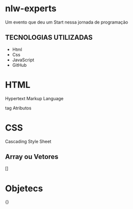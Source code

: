 # nlw-experts
Um evento que deu um Start nessa jornada de programação

## TECNOLOGIAS UTILIZADAS
- Html
- Css
- JavaScript
- GitHub


# HTML
Hypertext Markup Language

tag
Atributos

# CSS
Cascading Style Sheet

## Array ou Vetores
[]

# Objetecs
{}


